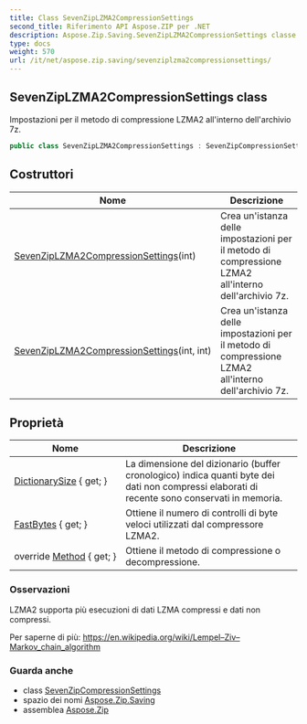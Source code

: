 ```yaml
---
title: Class SevenZipLZMA2CompressionSettings
second_title: Riferimento API Aspose.ZIP per .NET
description: Aspose.Zip.Saving.SevenZipLZMA2CompressionSettings classe. Impostazioni per il metodo di compressione LZMA2 allinterno dellarchivio 7z.
type: docs
weight: 570
url: /it/net/aspose.zip.saving/sevenziplzma2compressionsettings/
---
```

## SevenZipLZMA2CompressionSettings class

Impostazioni per il metodo di compressione LZMA2 all'interno dell'archivio 7z.

```csharp
public class SevenZipLZMA2CompressionSettings : SevenZipCompressionSettings
```

## Costruttori

| Nome | Descrizione |
| --- | --- |
| [SevenZipLZMA2CompressionSettings](sevenziplzma2compressionsettings/#constructor)(int) | Crea un'istanza delle impostazioni per il metodo di compressione LZMA2 all'interno dell'archivio 7z. |
| [SevenZipLZMA2CompressionSettings](sevenziplzma2compressionsettings/#constructor_1)(int, int) | Crea un'istanza delle impostazioni per il metodo di compressione LZMA2 all'interno dell'archivio 7z. |

## Proprietà

| Nome | Descrizione |
| --- | --- |
| [DictionarySize](../../aspose.zip.saving/sevenziplzma2compressionsettings/dictionarysize/) { get; } | La dimensione del dizionario (buffer cronologico) indica quanti byte dei dati non compressi elaborati di recente sono conservati in memoria. |
| [FastBytes](../../aspose.zip.saving/sevenziplzma2compressionsettings/fastbytes/) { get; } | Ottiene il numero di controlli di byte veloci utilizzati dal compressore LZMA2. |
| override [Method](../../aspose.zip.saving/sevenziplzma2compressionsettings/method/) { get; } | Ottiene il metodo di compressione o decompressione. |

### Osservazioni

LZMA2 supporta più esecuzioni di dati LZMA compressi e dati non compressi.

Per saperne di più: https://en.wikipedia.org/wiki/Lempel–Ziv–Markov_chain_algorithm

### Guarda anche

* class [SevenZipCompressionSettings](../sevenzipcompressionsettings/)
* spazio dei nomi [Aspose.Zip.Saving](../../aspose.zip.saving/)
* assemblea [Aspose.Zip](../../)



